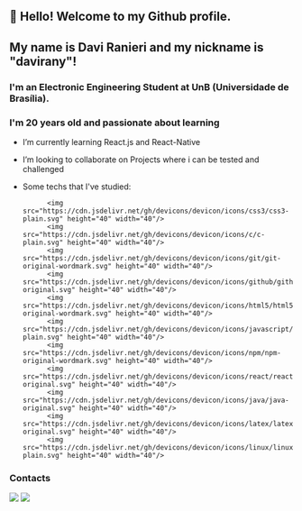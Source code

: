 ## 👋 Hello! Welcome to my Github profile.
## My name is Davi Ranieri and my nickname is "davirany"!
### I'm an Electronic Engineering Student at UnB (Universidade de Brasília).
### I'm 20 years old and passionate about learning

- I’m currently learning React.js and React-Native
- I’m looking to collaborate on Projects where i can be tested and challenged
- Some techs that I've studied: 

            <img src="https://cdn.jsdelivr.net/gh/devicons/devicon/icons/css3/css3-plain.svg" height="40" width="40"/> 
            <img src="https://cdn.jsdelivr.net/gh/devicons/devicon/icons/c/c-plain.svg" height="40" width="40"/>
            <img src="https://cdn.jsdelivr.net/gh/devicons/devicon/icons/git/git-original-wordmark.svg" height="40" width="40"/>
            <img src="https://cdn.jsdelivr.net/gh/devicons/devicon/icons/github/github-original.svg" height="40" width="40"/>
            <img src="https://cdn.jsdelivr.net/gh/devicons/devicon/icons/html5/html5-original-wordmark.svg" height="40" width="40"/>
            <img src="https://cdn.jsdelivr.net/gh/devicons/devicon/icons/javascript/javascript-plain.svg" height="40" width="40"/>
            <img src="https://cdn.jsdelivr.net/gh/devicons/devicon/icons/npm/npm-original-wordmark.svg" height="40" width="40"/>
            <img src="https://cdn.jsdelivr.net/gh/devicons/devicon/icons/react/react-original.svg" height="40" width="40"/>
            <img src="https://cdn.jsdelivr.net/gh/devicons/devicon/icons/java/java-original.svg" height="40" width="40"/>
            <img src="https://cdn.jsdelivr.net/gh/devicons/devicon/icons/latex/latex-original.svg" height="40" width="40"/>
            <img src="https://cdn.jsdelivr.net/gh/devicons/devicon/icons/linux/linux-plain.svg" height="40" width="40"/>

### Contacts
  <a href = "mailto:contato@davirany@gmail.com"><img src="https://img.shields.io/badge/Gmail-D14836?style=for-the-badge&logo=gmail&logoColor=white" target="_blank"></a>
<a href="https://www.linkedin.com/in/davi-ranieri-fonsêca-98252821b" target="_blank"><img src="https://img.shields.io/badge/-LinkedIn-%230077B5?style=for-the-badge&logo=linkedin&logoColor=white" target="_blank"></a>   
